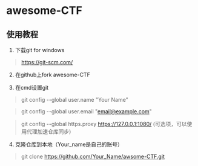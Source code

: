 # awesome-CTF
## 使用教程
1. 下载git for windows

>https://git-scm.com/

2. 在github上fork awesome-CTF

3. 在cmd设置git
>git config --global user.name "Your Name"

>git config --global user.email "email@example.com"

>git config --global https.proxy https://127.0.0.1:1080/ (可选项，可以使用代理加速仓库同步)

4. 克隆仓库到本地（Your_name是自己的账号）
>git clone https://github.com/Your_Name/awsome-CTF.git 
